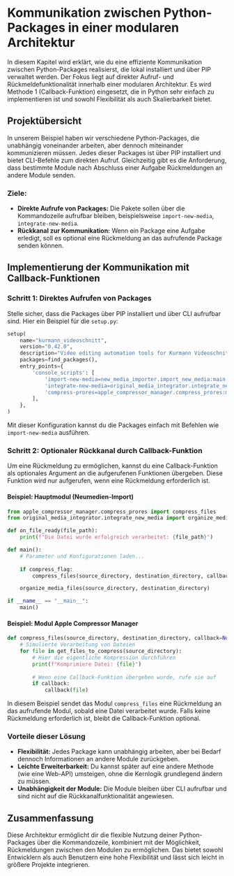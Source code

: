 # Kommunikation zwischen Python-Packages in einer modularen Architektur

In diesem Kapitel wird erklärt, wie du eine effiziente Kommunikation zwischen Python-Packages realisierst, die lokal installiert und über PIP verwaltet werden. Der Fokus liegt auf direkter Aufruf- und Rückmeldefunktionalität innerhalb einer modularen Architektur. Es wird Methode 1 (Callback-Funktion) eingesetzt, die in Python sehr einfach zu implementieren ist und sowohl Flexibilität als auch Skalierbarkeit bietet.

## Projektübersicht

In unserem Beispiel haben wir verschiedene Python-Packages, die unabhängig voneinander arbeiten, aber dennoch miteinander kommunizieren müssen. Jedes dieser Packages ist über PIP installiert und bietet CLI-Befehle zum direkten Aufruf. Gleichzeitig gibt es die Anforderung, dass bestimmte Module nach Abschluss einer Aufgabe Rückmeldungen an andere Module senden.

### Ziele:
- **Direkte Aufrufe von Packages:** Die Pakete sollen über die Kommandozeile aufrufbar bleiben, beispielsweise `import-new-media`, `integrate-new-media`.
- **Rückkanal zur Kommunikation:** Wenn ein Package eine Aufgabe erledigt, soll es optional eine Rückmeldung an das aufrufende Package senden können.

## Implementierung der Kommunikation mit Callback-Funktionen

### Schritt 1: Direktes Aufrufen von Packages

Stelle sicher, dass die Packages über PIP installiert und über CLI aufrufbar sind. Hier ein Beispiel für die `setup.py`:

```python
setup(
    name="kurmann_videoschnitt",
    version="0.42.0",
    description="Video editing automation tools for Kurmann Videoschnitt",
    packages=find_packages(),
    entry_points={
        'console_scripts': [
            'import-new-media=new_media_importer.import_new_media:main',
            'integrate-new-media=original_media_integrator.integrate_new_media:main',
            'compress-prores=apple_compressor_manager.compress_prores:main',
        ],
    },
)
```

Mit dieser Konfiguration kannst du die Packages einfach mit Befehlen wie `import-new-media` ausführen.

### Schritt 2: Optionaler Rückkanal durch Callback-Funktion

Um eine Rückmeldung zu ermöglichen, kannst du eine Callback-Funktion als optionales Argument an die aufgerufenen Funktionen übergeben. Diese Funktion wird nur aufgerufen, wenn eine Rückmeldung erforderlich ist.

#### Beispiel: Hauptmodul (Neumedien-Import)

```python
from apple_compressor_manager.compress_prores import compress_files
from original_media_integrator.integrate_new_media import organize_media_files

def on_file_ready(file_path):
    print(f"Die Datei wurde erfolgreich verarbeitet: {file_path}")

def main():
    # Parameter und Konfigurationen laden...
    
    if compress_flag:
        compress_files(source_directory, destination_directory, callback=on_file_ready)

    organize_media_files(source_directory, destination_directory)

if __name__ == "__main__":
    main()
```

#### Beispiel: Modul Apple Compressor Manager

```python
def compress_files(source_directory, destination_directory, callback=None):
    # Simulierte Verarbeitung von Dateien
    for file in get_files_to_compress(source_directory):
        # Hier die eigentliche Kompression durchführen
        print(f"Komprimiere Datei: {file}")
        
        # Wenn eine Callback-Funktion übergeben wurde, rufe sie auf
        if callback:
            callback(file)
```

In diesem Beispiel sendet das Modul `compress_files` eine Rückmeldung an das aufrufende Modul, sobald eine Datei verarbeitet wurde. Falls keine Rückmeldung erforderlich ist, bleibt die Callback-Funktion optional.

### Vorteile dieser Lösung
- **Flexibilität:** Jedes Package kann unabhängig arbeiten, aber bei Bedarf dennoch Informationen an andere Module zurückgeben.
- **Leichte Erweiterbarkeit:** Du kannst später auf eine andere Methode (wie eine Web-API) umsteigen, ohne die Kernlogik grundlegend ändern zu müssen.
- **Unabhängigkeit der Module:** Die Module bleiben über CLI aufrufbar und sind nicht auf die Rückkanalfunktionalität angewiesen.

## Zusammenfassung

Diese Architektur ermöglicht dir die flexible Nutzung deiner Python-Packages über die Kommandozeile, kombiniert mit der Möglichkeit, Rückmeldungen zwischen den Modulen zu ermöglichen. Das bietet sowohl Entwicklern als auch Benutzern eine hohe Flexibilität und lässt sich leicht in größere Projekte integrieren.
